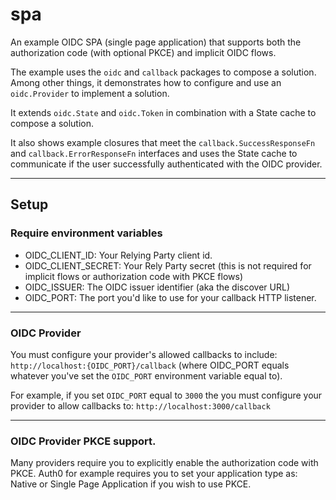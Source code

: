 # spa


An example OIDC SPA (single page application) that supports both the authorization
code (with optional PKCE) and implicit OIDC flows.

The example uses the `oidc` and `callback` packages to compose a solution. Among
other things, it demonstrates how to configure and use an
`oidc.Provider` to implement a solution. 

It extends `oidc.State` and `oidc.Token` in combination with a State cache to
compose a solution.

It also shows example closures that meet the `callback.SuccessResponseFn` and
`callback.ErrorResponseFn` interfaces and uses the State cache to communicate if
the user successfully authenticated with the OIDC provider.  

<hr>

## Setup
### Require environment variables

* OIDC_CLIENT_ID: Your Relying Party client id.
* OIDC_CLIENT_SECRET: Your Rely Party secret (this is not required for implicit
  flows or authorization code with PKCE flows)
* OIDC_ISSUER: The OIDC issuer identifier (aka the discover URL)
* OIDC_PORT: The port you'd like to use for your callback HTTP listener.

<hr>

### OIDC Provider

You must configure your provider's allowed callbacks to include:
`http://localhost:{OIDC_PORT}/callback` (where OIDC_PORT equals whatever you've set
the `OIDC_PORT` environment variable equal to).   

For example, if you set `OIDC_PORT` equal to
`3000` the you must configure your provider to allow callbacks to: `http://localhost:3000/callback`


<hr>

### OIDC Provider PKCE support. 
Many providers require you to explicitly enable the authorization code with
PKCE.  Auth0 for example requires you to set your application type as: Native or
Single Page Application if you wish to use PKCE. 